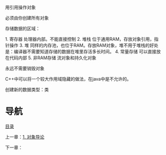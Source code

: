 用引用操作对象

必须由你创建所有对象

存储数据的区域：

1. 寄存器 处理器内部。不能直接控制
2. 堆栈 位于通用RAM，存放对象引用，指针操作
3. 堆 同样的内存池，也位于RAM。存放RAM对象，堆不用于堆栈的好处是：编译器不需要知道存储的数据在堆里存活多长时间。
4. 常量存储 可以直接放在代码内部
5. 非RAM存储 流对象和持久化对象

永远不需要销毁对象

C++中可以将一个较大作用域隐藏的做法，在java中是不允许的。

创建新的数据类型：类

# 导航

[目录](README.md)

上一章：[1. 对象导论](1. 对象导论.md)

下一章：
